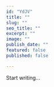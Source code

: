 ```yaml
---
id: "YdJV"
title: ""
slug: ""
seo_title: ""
excerpt: ""
image: ""
publish_date: ""
featured: false
published: false

---
```


Start writing...
